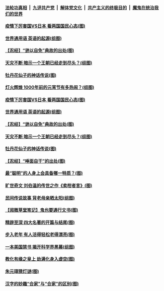 

####  [法轮功真相](../../../../basic/blob/master/README.md?t=02270031) &nbsp;|&nbsp; [九评共产党](../../../../9ping.md/blob/master/README.md?t=02270031) &nbsp;|&nbsp; [解体党文化](../../../../jtdwh.md/blob/master/README.md?t=02270031)  &nbsp;|&nbsp; [共产主义的终极目的](../../../../gczydzjmd.md/blob/master/README.md?t=02270031) &nbsp;|&nbsp; [魔鬼在统治我们的世界](../../../../mgztzwmdsj.md/blob/master/README.md?t=02270031) 

#### [疫情下厉害国VS日本 看两国国民心态(图)](../pages/p7/963236.md?t=02270031) 

#### [世界通用语 英语的起源(组图)](../pages/p7/963614.md?t=02270031) 

#### [【忍经】“逊以自免”典故的出处(图)](../pages/p7/963462.md?t=02270031) 

#### [天灾不断 暗示一个王朝已经走到尽头？(组图)](../pages/p7/963461.md?t=02270031) 

#### [牡丹花仙子的神话传说(图)](../pages/p7/963182.md?t=02270031) 


#### [灯火辉煌 1000年前的元宵节有多热闹？(组图)](../pages/p7/963779.md?t=02270031) 

#### [疫情下厉害国VS日本 看两国国民心态(图)](../pages/p7/963236.md?t=02270031) 

#### [世界通用语 英语的起源(组图)](../pages/p7/963614.md?t=02270031) 

#### [【忍经】“逊以自免”典故的出处(图)](../pages/p7/963462.md?t=02270031) 

#### [天灾不断 暗示一个王朝已经走到尽头？(组图)](../pages/p7/963461.md?t=02270031) 

#### [牡丹花仙子的神话传说(图)](../pages/p7/963182.md?t=02270031) 


#### [【忍经】“唾面自干”的出处(图)](../pages/p7/963148.md?t=02270031) 

#### [最“聪明”的人身上会具备哪一特质？(图)](../pages/p7/963270.md?t=02270031) 

#### [旷世奇文 刘伯温的传世之作《卖柑者言》(图)](../pages/p7/963127.md?t=02270031) 

#### [民间传说故事 背老母亲晒太阳(组图)](../pages/p7/963444.md?t=02270031) 

#### [【阅微草堂笔记】鬼也要通行文书(图)](../pages/p7/956891.md?t=02270031) 

#### [精辟至深 四大名著的开篇与结尾(图)](../pages/p7/963037.md?t=02270031) 

#### [步入老年 有人活得轻松老得漂亮(图)](../pages/p7/963193.md?t=02270031) 


#### [一本美国禁书 揭开科学界黑幕(组图)](../pages/p7/963271.md?t=02270031) 


#### [教化有缘之皇上 劫满化身入虚空(图)](../pages/p7/962937.md?t=02270031) 

#### [朱元璋猜灯谜(图)](../pages/p7/962354.md?t=02270031) 

#### [汉字的妙趣“合家”与“合家”的区别(图)](../pages/p7/962972.md?t=02270031) 

